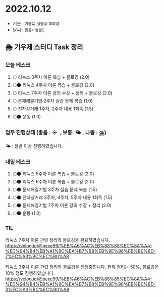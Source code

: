 # 2022.10.12

- 기분 : `기쁨😁` `설렘😍` `후회😓`
- 날씨 : `맑음☀️` `쌀쌀🥶`

## 🌦️ 기우제 스터디 Task 정리

### 오늘 테스크

1. 🌕 리눅스 3주차 이론 복습 + 블로깅 (2.0)
2. 🌕🌑 리눅스 4주차 이론 복습 + 블로깅 (2.0)
3. 🌕 리눅스 7주차 이론 강의 수강 + 정리 + 블로깅 (2.0)
4. 🌕 문제해결기법 2주차 실습 문제 복습 (1.0)
5. 🌕 전자상거래 1주차, 2주차 내용 1회독 (1.5)
6. 🌕🌑 운동 (1.0)

### 업무 진행상태 (좋음 : ☀  , 보통: 🌤 , 나쁨 : ⛈)

🌤 : 절반 이상 진행하였습니다.

### 내일 테스크

1. 🌕🌑 리눅스 5주차 이론 복습 + 블로깅 (2.0)
2. 🌕🌑 리눅스 6주차 이론 복습 + 블로깅 (2.0)
3. 🌕🌑 문제해결기법 3주차 실습 문제 복습 (1.5)
4. 🌕🌑 전자상거래 3주차, 4주차, 5주차 내용 1회독 (1.5)
5. 🌕🌑 문제해결기법 7주차 이론 강의 수강 + 정리 (2.0)
6. 🌕🌑 운동 (1.0)

### TIL

리눅스 7주차 이론 관련 정리와 블로깅을 완료하였습니다.  
https://velog.io/@pexe99/%EB%A6%AC%EB%88%85%EC%8A%A4-%ED%94%84%EB%A1%9C%EA%B7%B8%EB%9E%98%EB%B0%8D-7%EC%A3%BC%EC%B0%A8

리눅스 3주차 이론 관련 정리와 블로깅을 진행중입니다. 현재 정리는 50%, 블로깅은 10% 정도 진행하였습니다.  
https://velog.io/@pexe99/%EB%A6%AC%EB%88%85%EC%8A%A4-%ED%94%84%EB%A1%9C%EA%B7%B8%EB%9E%98%EB%B0%8D-3%EC%A3%BC%EC%B0%A8
